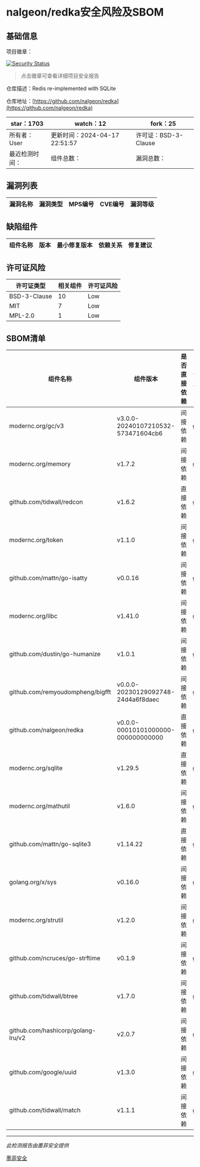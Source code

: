 # nalgeon/redka安全风险及SBOM

## 基础信息

项目徽章：

[![Security Status](https://www.murphysec.com/platform3/v31/badge/1780661607109419008.svg)](https://www.murphysec.com/console/report/1780299976980062208/1780661607109419008)

> 点击徽章可查看详细项目安全报告

仓库描述：Redis re-implemented with SQLite

仓库地址：[https://github.com/nalgeon/redka](https://github.com/nalgeon/redka)

| star：1703 | watch：12 | fork：25 |
| ----------- | -------------- | ------------ |
| 所有者：User | 更新时间：2024-04-17 22:51:57 | 许可证：BSD-3-Clause |
| 最近检测时间： | 组件总数： | 漏洞总数： |




## 漏洞列表

| 漏洞名称 | 漏洞类型 | MPS编号 | CVE编号 | 漏洞等级 |
| ------- | ------ | ------- | ------ | ----- |





## 缺陷组件

| 组件名称 | 版本 | 最小修复版本 | 依赖关系 | 修复建议 |
| -------- | ---- | ------------ | -------- | -------- |





## 许可证风险

| 许可证类型 | 相关组件 | 许可证风险 |
| ---------- | -------- | ---------- |
|BSD-3-Clause|10|Low|
|MIT|7|Low|
|MPL-2.0|1|Low|




## SBOM清单

| 组件名称 | 组件版本 | 是否直接依赖 | 仓库 |
| -------- | -------- | ------------ | ---- |
|modernc.org/gc/v3|v3.0.0-20240107210532-573471604cb6|间接依赖|go|
|modernc.org/memory|v1.7.2|间接依赖|go|
|github.com/tidwall/redcon|v1.6.2|直接依赖|go|
|modernc.org/token|v1.1.0|间接依赖|go|
|github.com/mattn/go-isatty|v0.0.16|间接依赖|go|
|modernc.org/libc|v1.41.0|间接依赖|go|
|github.com/dustin/go-humanize|v1.0.1|间接依赖|go|
|github.com/remyoudompheng/bigfft|v0.0.0-20230129092748-24d4a6f8daec|间接依赖|go|
|github.com/nalgeon/redka|v0.0.0-00010101000000-000000000000|直接依赖|go|
|modernc.org/sqlite|v1.29.5|直接依赖|go|
|modernc.org/mathutil|v1.6.0|间接依赖|go|
|github.com/mattn/go-sqlite3|v1.14.22|直接依赖|go|
|golang.org/x/sys|v0.16.0|间接依赖|go|
|modernc.org/strutil|v1.2.0|间接依赖|go|
|github.com/ncruces/go-strftime|v0.1.9|间接依赖|go|
|github.com/tidwall/btree|v1.7.0|间接依赖|go|
|github.com/hashicorp/golang-lru/v2|v2.0.7|间接依赖|go|
|github.com/google/uuid|v1.3.0|间接依赖|go|
|github.com/tidwall/match|v1.1.1|间接依赖|go|


------

*此检测报告由墨菲安全提供*

[墨菲安全](www.murphysec.com)